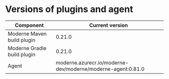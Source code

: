 # Versions of plugins and agent

| Component                   | Current version                                             |
| --------------------------- | ----------------------------------------------------------- |
| Moderne Maven build plugin  | 0.21.0                                                      |
| Moderne Gradle build plugin | 0.21.0                                                      |
| Agent                       | moderne.azurecr.io/moderne-dev/moderne/moderne-agent:0.81.0 |
